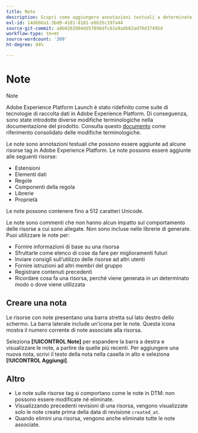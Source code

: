 ```yaml
---
title: Note
description: Scopri come aggiungere annotazioni testuali a determinate risorse tag in Adobe Experience Platform.
exl-id: 14d6b6a1-3bd0-4181-8181-e6b35c197a44
source-git-commit: a8b0282004dd57096dfc63a9adb82ad70d37495d
workflow-type: tm+mt
source-wordcount: '309'
ht-degree: 94%

---
```


# Note

>[!NOTE]
>
>Adobe Experience Platform Launch è stato ridefinito come suite di tecnologie di raccolta dati in Adobe Experience Platform. Di conseguenza, sono state introdotte diverse modifiche terminologiche nella documentazione del prodotto. Consulta questo [documento](../../term-updates.md) come riferimento consolidato delle modifiche terminologiche.

Le note sono annotazioni testuali che possono essere aggiunte ad alcune risorse tag in Adobe Experience Platform. Le note possono essere aggiunte alle seguenti risorse:

* Estensioni
* Elementi dati
* Regole
* Componenti della regola
* Librerie
* Proprietà

Le note possono contenere fino a 512 caratteri Unicode.

Le note sono commenti che non hanno alcun impatto sul comportamento delle risorse a cui sono allegate. Non sono incluse nelle librerie di generate. Puoi utilizzare le note per:

* Fornire informazioni di base su una risorsa
* Sfruttarle come elenco di cose da fare per miglioramenti futuri
* Inviare consigli sull’utilizzo delle risorse ad altri utenti
* Fornire istruzioni ad altri membri del gruppo
* Registrare contenuti precedenti
* Ricordare cosa fa una risorsa, perché viene generata in un determinato modo o dove viene utilizzata

## Creare una nota

Le risorse con note presentano una barra stretta sul lato destro dello schermo. La barra laterale include un&#39;icona per le note. Questa icona mostra il numero corrente di note associate alla risorsa.

Seleziona **[!UICONTROL Note]** per espandere la barra a destra e visualizzare le note, a partire da quelle più recenti. Per aggiungere una nuova nota, scrivi il testo della nota nella casella in alto e seleziona **[!UICONTROL Aggiungi]**.

## Altro

* Le note sulle risorse tag si comportano come le note in DTM: non possono essere modificate né eliminate.
* Visualizzando precedenti revisioni di una risorsa, vengono visualizzate solo le note create prima della data di revisione `created_at`.
* Quando elimini una risorsa, vengono anche eliminate tutte le note associate.
